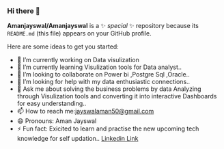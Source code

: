 ### Hi there 👋

**Amanjayswal/Amanjayswal** is a ✨ _special_ ✨ repository because its `README.md` (this file) appears on your GitHub profile.

Here are some ideas to get you started:

- 🔭 I’m currently working on Data visulization 
- 🌱 I’m currently learning Visulization tools for Data analyst..
- 👯 I’m looking to collaborate on Power bi ,Postgre Sql ,Oracle..
- 🤔 I’m looking for help with my data enthusiastic connections..
- 💬 Ask me about solving the business problems by data Analyzing through Visulization tools and converting it into interactive Dashboards for easy understanding..
- 📫 How to reach me:jayswalaman50@gmail.com
- 😄 Pronouns: Aman Jayswal
- ⚡ Fun fact: Exicited to learn and practise the new upcoming tech knowledge for self updation..
<a href="https://www.linkedin.com/in/aman-jaiswal-599893253/">Linkedin Link</a> 
